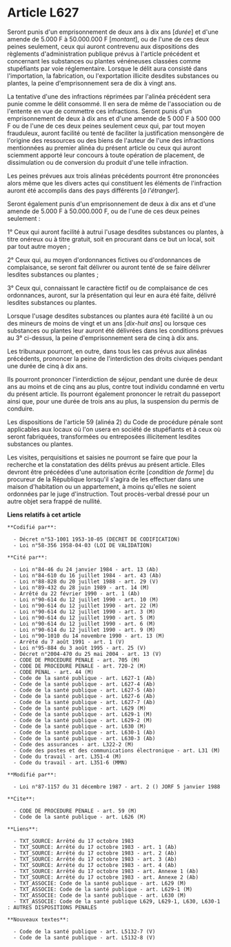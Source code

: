 # Article L627

Seront punis d'un emprisonnement de deux ans à dix ans [*durée*] et d'une amende de 5.000 F à 50.000.000 F [*montant*], ou de
l'une de ces deux peines seulement, ceux qui auront contrevenu aux dispositions des règlements d'administration publique
prévus à l'article précédent et concernant les substances ou plantes vénéneuses classées comme stupéfiants par voie
réglementaire. Lorsque le délit aura consisté dans l'importation, la fabrication, ou l'exportation illicite desdites
substances ou plantes, la peine d'emprisonnement sera de dix à vingt ans.

La tentative d'une des infractions réprimées par l'alinéa précédent sera punie comme le délit consommé. Il en sera de même de
l'association ou de l'entente en vue de commettre ces infractions.    Seront punis d'un emprisonnement de deux à dix ans et
d'une amende de 5 000 F à 500 000 F ou de l'une de ces deux peines seulement ceux qui, par tout moyen frauduleux, auront
facilité ou tenté de faciliter la justification mensongère de l'origine des ressources ou des biens de l'auteur de l'une des
infractions mentionnées au premier alinéa du présent article ou ceux qui auront sciemment apporté leur concours à toute
opération de placement, de dissimulation ou de conversion du produit d'une telle infraction.

Les peines prévues aux trois alinéas précédents pourront être prononcées alors même que les divers actes qui constituent les
éléments de l'infraction auront été accomplis dans des pays différents [*à l'étranger*].

Seront également punis d'un emprisonnement de deux à dix ans et d'une amende de 5.000 F à 50.000.000 F, ou de l'une de ces
deux peines seulement :

1° Ceux qui auront facilité à autrui l'usage desdites substances ou plantes, à titre onéreux ou à titre gratuit, soit en
procurant dans ce but un local, soit par tout autre moyen ;

2° Ceux qui, au moyen d'ordonnances fictives ou d'ordonnances de complaisance, se seront fait délivrer ou auront tenté de se
faire délivrer lesdites substances ou plantes ;

3° Ceux qui, connaissant le caractère fictif ou de complaisance de ces ordonnances, auront, sur la présentation qui leur en
aura été faite, délivré lesdites substances ou plantes.

Lorsque l'usage desdites substances ou plantes aura été facilité à un ou des mineurs de moins de vingt et un ans [*dix-huit
ans*] ou lorsque ces substances ou plantes leur auront été délivrées dans les conditions prévues au 3° ci-dessus, la peine
d'emprisonnement sera de cinq à dix ans.

Les tribunaux pourront, en outre, dans tous les cas prévus aux alinéas précédents, prononcer la peine de l'interdiction des
droits civiques pendant une durée de cinq à dix ans.

Ils pourront prononcer l'interdiction de séjour, pendant une durée de deux ans au moins et de cinq ans au plus, contre tout
individu condamné en vertu du présent article. Ils pourront également prononcer le retrait du passeport ainsi que, pour une
durée de trois ans au plus, la suspension du permis de conduire.

Les dispositions de l'article 59 (alinéa 2) du Code de procédure pénale sont applicables aux locaux où l'on usera en société
de stupéfiants et à ceux où seront fabriquées, transformées ou entreposées illicitement lesdites substances ou plantes.

Les visites, perquisitions et saisies ne pourront se faire que pour la recherche et la constatation des délits prévus au
présent article. Elles devront être précédées d'une autorisation écrite [*condition de forme*] du procureur de la République
lorsqu'il s'agira de les effectuer dans une maison d'habitation ou un appartement, à moins qu'elles ne soient ordonnées par
le juge d'instruction. Tout procès-verbal dressé pour un autre objet sera frappé de nullité.

**Liens relatifs à cet article**

	**Codifié par**:

	  - Décret n°53-1001 1953-10-05 (DECRET DE CODIFICATION)
	  - Loi n°58-356 1958-04-03 (LOI DE VALIDATION)

	**Cité par**:

	  - Loi n°84-46 du 24 janvier 1984 - art. 13 (Ab)
	  - Loi n°84-610 du 16 juillet 1984 - art. 43 (Ab)
	  - Loi n°88-828 du 20 juillet 1988 - art. 29 (V)
	  - Loi n°89-432 du 28 juin 1989 - art. 14 (M)
	  - Arrêté du 22 février 1990 - art. 1 (Ab)
	  - Loi n°90-614 du 12 juillet 1990 - art. 10 (M)
	  - Loi n°90-614 du 12 juillet 1990 - art. 22 (M)
	  - Loi n°90-614 du 12 juillet 1990 - art. 3 (M)
	  - Loi n°90-614 du 12 juillet 1990 - art. 5 (M)
	  - Loi n°90-614 du 12 juillet 1990 - art. 6 (M)
	  - Loi n°90-614 du 12 juillet 1990 - art. 9 (M)
	  - Loi n°90-1010 du 14 novembre 1990 - art. 13 (M)
	  - Arrêté du 7 août 1991 - art. 1 (V)
	  - Loi n°95-884 du 3 août 1995 - art. 25 (V)
	  - Décret n°2004-470 du 25 mai 2004 - art. 13 (V)
	  - CODE DE PROCEDURE PENALE - art. 705 (M)
	  - CODE DE PROCEDURE PENALE - art. 720-2 (M)
	  - CODE PENAL - art. 44 (M)
	  - Code de la santé publique - art. L627-1 (Ab)
	  - Code de la santé publique - art. L627-4 (Ab)
	  - Code de la santé publique - art. L627-5 (Ab)
	  - Code de la santé publique - art. L627-6 (Ab)
	  - Code de la santé publique - art. L627-7 (Ab)
	  - Code de la santé publique - art. L629 (M)
	  - Code de la santé publique - art. L629-1 (M)
	  - Code de la santé publique - art. L629-2 (M)
	  - Code de la santé publique - art. L630 (M)
	  - Code de la santé publique - art. L630-1 (Ab)
	  - Code de la santé publique - art. L630-3 (Ab)
	  - Code des assurances - art. L322-2 (M)
	  - Code des postes et des communications électronique - art. L31 (M)
	  - Code du travail - art. L351-4 (M)
	  - Code du travail - art. L351-6 (MMN)

	**Modifié par**:

	  - Loi n°87-1157 du 31 décembre 1987 - art. 2 () JORF 5 janvier 1988

	**Cite**:

	  - CODE DE PROCEDURE PENALE - art. 59 (M)
	  - Code de la santé publique - art. L626 (M)

	**Liens**:

	  - TXT_SOURCE: Arrêté du 17 octobre 1983
	  - TXT_SOURCE: Arrêté du 17 octobre 1983 - art. 1 (Ab)
	  - TXT_SOURCE: Arrêté du 17 octobre 1983 - art. 2 (Ab)
	  - TXT_SOURCE: Arrêté du 17 octobre 1983 - art. 3 (Ab)
	  - TXT_SOURCE: Arrêté du 17 octobre 1983 - art. 4 (Ab)
	  - TXT_SOURCE: Arrêté du 17 octobre 1983 - art. Annexe 1 (Ab)
	  - TXT_SOURCE: Arrêté du 17 octobre 1983 - art. Annexe 2 (Ab)
	  - TXT_ASSOCIE: Code de la santé publique - art. L629 (M)
	  - TXT_ASSOCIE: Code de la santé publique - art. L629-1 (M)
	  - TXT_ASSOCIE: Code de la santé publique - art. L630 (M)
	  - TXT_ASSOCIE: Code de la santé publique L629, L629-1, L630, L630-1 : AUTRES DISPOSITIONS PENALES

	**Nouveaux textes**:

	  - Code de la santé publique - art. L5132-7 (V)
	  - Code de la santé publique - art. L5132-8 (V)
